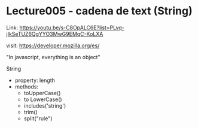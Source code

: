 Lecture005 - cadena de text (String)
====================================
Link: https://youtu.be/s-C8OpALC6E?list=PLvq-jIkSeTUZ6QgYYO3MwG9EMqC-KoLXA

visit: https://developer.mozilla.org/es/

"In javascript, everything is an object"

String
- property: length
- methods:
    * toUpperCase()
    * to LowerCase()
    * includes('string')
    * trim()
    * split("rule")